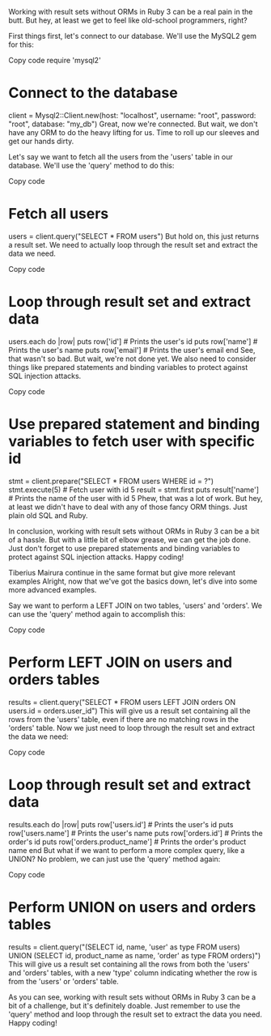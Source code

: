 Working with result sets without ORMs in Ruby 3 can be a real pain in the butt. But hey, at least we get to feel like old-school programmers, right?

First things first, let's connect to our database. We'll use the MySQL2 gem for this:

Copy code
require 'mysql2'

# Connect to the database
client = Mysql2::Client.new(host: "localhost", username: "root", password: "root", database: "my_db")
Great, now we're connected. But wait, we don't have any ORM to do the heavy lifting for us. Time to roll up our sleeves and get our hands dirty.

Let's say we want to fetch all the users from the 'users' table in our database. We'll use the 'query' method to do this:

Copy code
# Fetch all users
users = client.query("SELECT * FROM users")
But hold on, this just returns a result set. We need to actually loop through the result set and extract the data we need.

Copy code
# Loop through result set and extract data
users.each do |row|
  puts row['id'] # Prints the user's id
  puts row['name'] # Prints the user's name
  puts row['email'] # Prints the user's email
end
See, that wasn't so bad. But wait, we're not done yet. We also need to consider things like prepared statements and binding variables to protect against SQL injection attacks.

Copy code
# Use prepared statement and binding variables to fetch user with specific id
stmt = client.prepare("SELECT * FROM users WHERE id = ?")
stmt.execute(5) # Fetch user with id 5
result = stmt.first
puts result['name'] # Prints the name of the user with id 5
Phew, that was a lot of work. But hey, at least we didn't have to deal with any of those fancy ORM things. Just plain old SQL and Ruby.

In conclusion, working with result sets without ORMs in Ruby 3 can be a bit of a hassle. But with a little bit of elbow grease, we can get the job done. Just don't forget to use prepared statements and binding variables to protect against SQL injection attacks. Happy coding!




Tiberius Mairura
continue in the same format but give more relevant examples
Alright, now that we've got the basics down, let's dive into some more advanced examples.

Say we want to perform a LEFT JOIN on two tables, 'users' and 'orders'. We can use the 'query' method again to accomplish this:

Copy code
# Perform LEFT JOIN on users and orders tables
results = client.query("SELECT * FROM users LEFT JOIN orders ON users.id = orders.user_id")
This will give us a result set containing all the rows from the 'users' table, even if there are no matching rows in the 'orders' table. Now we just need to loop through the result set and extract the data we need:

Copy code
# Loop through result set and extract data
results.each do |row|
  puts row['users.id'] # Prints the user's id
  puts row['users.name'] # Prints the user's name
  puts row['orders.id'] # Prints the order's id
  puts row['orders.product_name'] # Prints the order's product name
end
But what if we want to perform a more complex query, like a UNION? No problem, we can just use the 'query' method again:

Copy code
# Perform UNION on users and orders tables
results = client.query("(SELECT id, name, 'user' as type FROM users) UNION (SELECT id, product_name as name, 'order' as type FROM orders)")
This will give us a result set containing all the rows from both the 'users' and 'orders' tables, with a new 'type' column indicating whether the row is from the 'users' or 'orders' table.

As you can see, working with result sets without ORMs in Ruby 3 can be a bit of a challenge, but it's definitely doable. Just remember to use the 'query' method and loop through the result set to extract the data you need. Happy coding!
